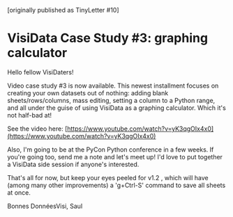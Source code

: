 [originally published as TinyLetter #10]

# VisiData Case Study #3: graphing calculator

Hello fellow VisiDaters!

Video case study #3 is now available.  This newest installment focuses on creating your own datasets out of nothing: adding blank sheets/rows/columns, mass editing, setting a column to a Python range, and all under the guise of using VisiData as a graphing calculator.  Which it's not half-bad at!

See the video here: [https://www.youtube.com/watch?v=yK3qgOIx4x0](https://www.youtube.com/watch?v=yK3qgOIx4x0)

Also, I'm going to be at the PyCon Python conference in a few weeks.  If you're going too, send me a note and let's meet up!  I'd love to put together a VisiData side session if anyone's interested.

That's all for now, but keep your eyes peeled for v1.2 , which will have (among many other improvements) a 'g+Ctrl-S' command to save all sheets at once.

Bonnes DonnéesVisi,
Saul
